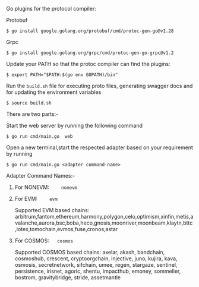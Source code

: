 Go plugins for the protocol compiler:

Protobuf

    $ go install google.golang.org/protobuf/cmd/protoc-gen-go@v1.28

Grpc

    $ go install google.golang.org/grpc/cmd/protoc-gen-go-grpc@v1.2

Update your PATH so that the protoc compiler can find the plugins:

    $ export PATH="$PATH:$(go env GOPATH)/bin"

Run the `build.sh` file for executing proto files, generating swagger docs and for updating the environment variables

    $ source build.sh

There are two parts:-

Start the web server by running the following command

    $ go run cmd/main.go  web   

Open a new terminal,start the respected adapter based on your requirement by running

    $ go run cmd/main.go <adapter command-name>

Adapter Command Names:-
1. For NONEVM: `    nonevm`
2. For EVM: `    evm`


    Supported EVM based chains: arbitrum,fantom,ethereum,harmony,polygon,celo,optimism,xinfin,metis,avalanche,aurora,bsc,boba,heco,gnosis,moonriver,moonbeam,klaytn,bttc,iotex,tomochain,evmos,fuse,cronos,astar

3. For COSMOS:`   cosmos`


    Supported COSMOS based chains: axelar, akash, bandchain, cosmoshub, crescent, cryptoorgchain, injective, juno, kujira, kava, osmosis, secretnetwork, sifchain, umee, regen, stargaze, sentinel, persistence, irisnet, agoric, shentu, impacthub, emoney, sommelier, bostrom, gravitybridge, stride, assetmantle



